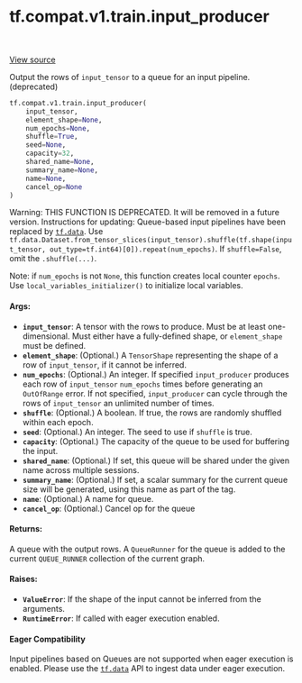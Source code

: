 <div itemscope itemtype="http://developers.google.com/ReferenceObject">
<meta itemprop="name" content="tf.compat.v1.train.input_producer" />
<meta itemprop="path" content="Stable" />
</div>

# tf.compat.v1.train.input_producer

<!-- Insert buttons -->

<table class="tfo-notebook-buttons tfo-api" align="left">
</table>

<a target="_blank" href="/code/stable/tensorflow/python/training/input.py">View source</a>



<!-- Start diff -->
Output the rows of `input_tensor` to a queue for an input pipeline. (deprecated)

``` python
tf.compat.v1.train.input_producer(
    input_tensor,
    element_shape=None,
    num_epochs=None,
    shuffle=True,
    seed=None,
    capacity=32,
    shared_name=None,
    summary_name=None,
    name=None,
    cancel_op=None
)
```



<!-- Placeholder for "Used in" -->

Warning: THIS FUNCTION IS DEPRECATED. It will be removed in a future version.
Instructions for updating:
Queue-based input pipelines have been replaced by <a href="../../../../tf/data.md"><code>tf.data</code></a>. Use `tf.data.Dataset.from_tensor_slices(input_tensor).shuffle(tf.shape(input_tensor, out_type=tf.int64)[0]).repeat(num_epochs)`. If `shuffle=False`, omit the `.shuffle(...)`.

Note: if `num_epochs` is not `None`, this function creates local counter
`epochs`. Use `local_variables_initializer()` to initialize local variables.

#### Args:


* <b>`input_tensor`</b>: A tensor with the rows to produce. Must be at least
  one-dimensional. Must either have a fully-defined shape, or
  `element_shape` must be defined.
* <b>`element_shape`</b>: (Optional.) A `TensorShape` representing the shape of a
  row of `input_tensor`, if it cannot be inferred.
* <b>`num_epochs`</b>: (Optional.) An integer. If specified `input_producer` produces
  each row of `input_tensor` `num_epochs` times before generating an
  `OutOfRange` error. If not specified, `input_producer` can cycle through
  the rows of `input_tensor` an unlimited number of times.
* <b>`shuffle`</b>: (Optional.) A boolean. If true, the rows are randomly shuffled
  within each epoch.
* <b>`seed`</b>: (Optional.) An integer. The seed to use if `shuffle` is true.
* <b>`capacity`</b>: (Optional.) The capacity of the queue to be used for buffering
  the input.
* <b>`shared_name`</b>: (Optional.) If set, this queue will be shared under the given
  name across multiple sessions.
* <b>`summary_name`</b>: (Optional.) If set, a scalar summary for the current queue
  size will be generated, using this name as part of the tag.
* <b>`name`</b>: (Optional.) A name for queue.
* <b>`cancel_op`</b>: (Optional.) Cancel op for the queue


#### Returns:

A queue with the output rows.  A `QueueRunner` for the queue is
added to the current `QUEUE_RUNNER` collection of the current
graph.



#### Raises:


* <b>`ValueError`</b>: If the shape of the input cannot be inferred from the arguments.
* <b>`RuntimeError`</b>: If called with eager execution enabled.



#### Eager Compatibility
Input pipelines based on Queues are not supported when eager execution is
enabled. Please use the <a href="../../../../tf/data.md"><code>tf.data</code></a> API to ingest data under eager execution.

